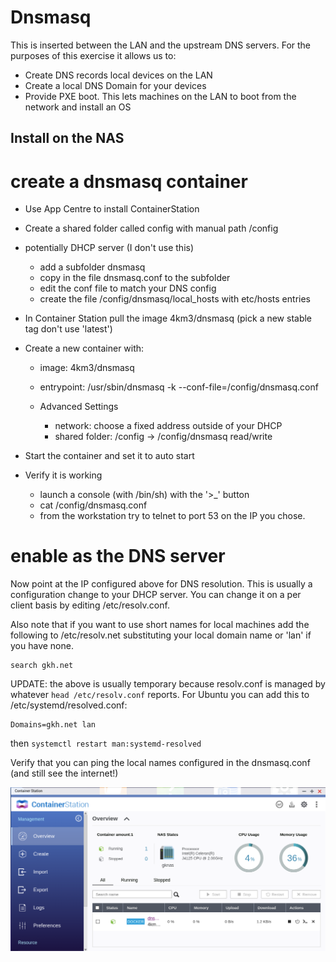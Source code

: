 # Dnsmasq

This is inserted between the LAN and the upstream DNS servers. For the 
purposes of this exercise it allows us to:

- Create DNS records local devices on the LAN
- Create a local DNS Domain for your devices
- Provide PXE boot. This lets machines on the LAN to boot from the network
  and install an OS
  
## Install on the NAS

# create a dnsmasq container
- Use App Centre to install ContainerStation
- Create a shared folder called config with manual path /config
- potentially DHCP server (I don't use this)

  - add a subfolder dnsmasq
  - copy in the file dnsmasq.conf to the subfolder
  - edit the conf file to match your DNS config
  - create the file /config/dnsmasq/local_hosts with etc/hosts entries
- In Container Station pull the image 4km3/dnsmasq (pick a new stable tag
  don't use 'latest')
- Create a new container with:
    
    - image: 4km3/dnsmasq
    - entrypoint: /usr/sbin/dnsmasq -k --conf-file=/config/dnsmasq.conf
    - Advanced Settings

      - network: choose a fixed address outside of your DHCP
      - shared folder: /config -> /config/dnsmasq read/write
- Start the container and set it to auto start
- Verify it is working 

  - launch a console (with /bin/sh) with the '>_' button
  - cat /config/dnsmasq.conf
  - from the workstation try to telnet to port 53 on the IP you chose. 

# enable as the DNS server

Now point at the IP configured above for DNS resolution. This is usually 
a configuration change to your DHCP server. You can change it on a per
client basis by editing /etc/resolv.conf.

Also note that if you want to use short names for local machines add the 
following to /etc/resolv.net substituting your local domain name or 'lan'
if you have none. 
```
search gkh.net
```
UPDATE: the above is usually temporary because resolv.conf
is managed by whatever `head /etc/resolv.conf` reports. For Ubuntu you
can add this to /etc/systemd/resolved.conf:
```
Domains=gkh.net lan
```
then `systemctl restart man:systemd-resolved`

Verify that you can ping the local names configured in the dnsmasq.conf
(and still see the internet!)


![alt text](../../images/containerstation.png)